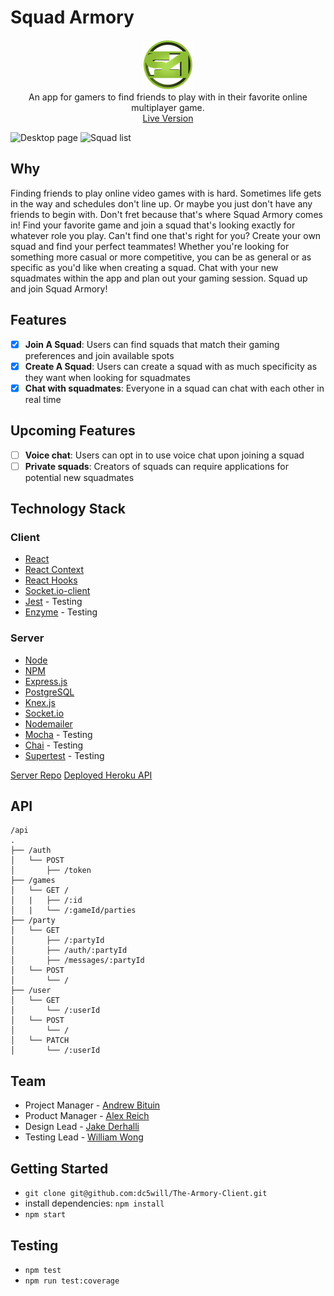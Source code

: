 
# Squad Armory
<p align="center">
  <img src="https://github.com/dc5will/The-Armory-Client/blob/master/public/README-images/squadArmoryLogo.png?raw=true"/><br/>
  An app for gamers to find friends to play with in their favorite online multiplayer game. <br/>
  <a href="https://squad-armory.now.sh/" target="_blank">Live Version</a>
</p>


![Desktop page](./public/README-images/Desktop.png)
![Squad list](./public/README-images/SquadList.png)

## Why

Finding friends to play online video games with is hard. Sometimes life gets in the way and schedules don't line up. Or maybe you just don't have any friends to begin with. Don't fret because that's where Squad Armory comes in! Find your favorite game and join a squad that's looking exactly for whatever role you play. Can't find one that's right for you? Create your own squad and find your perfect teammates! Whether you're looking for something more casual or more competitive, you can be as general or as specific as you'd like when creating a squad. Chat with your new squadmates within the app and plan out your gaming session. Squad up and join Squad Armory!

## Features

- [X] **Join A Squad**: Users can find squads that match their gaming preferences and join available spots
- [X] **Create A Squad**: Users can create a squad with as much specificity as they want when looking for squadmates
- [X] **Chat with squadmates**: Everyone in a squad can chat with each other in real time

## Upcoming Features

- [ ] **Voice chat**: Users can opt in to use voice chat upon joining a squad
- [ ] **Private squads**: Creators of squads can require applications for potential new squadmates

## Technology Stack

### Client
- [React](https://github.com/facebook/react)
- [React Context](https://reactjs.org/docs/context.html)
- [React Hooks](https://reactjs.org/docs/hooks-intro.html)
- [Socket.io-client](https://socket.io/docs/client-api/)
- [Jest](https://jestjs.io/) - Testing
- [Enzyme](https://airbnb.io/enzyme/) - Testing

### Server 
- [Node](https://github.com/nodejs/node)
- [NPM](https://www.npmjs.com/)
- [Express.js](https://github.com/expressjs/express)
- [PostgreSQL](https://www.postgresql.org/)
- [Knex.js](https://knexjs.org/)
- [Socket.io](https://socket.io/docs/)
- [Nodemailer](https://nodemailer.com)
- [Mocha](https://mochajs.org/) - Testing
- [Chai](https://www.chaijs.com/) - Testing
- [Supertest](https://www.npmjs.com/package/supertest) - Testing

[Server Repo](https://github.com/dc5will/The-Armory-Server)
[Deployed Heroku API](https://limitless-brushlands-45977.herokuapp.com/api)

## API
```
/api
.
├── /auth
│   └── POST
│       ├── /token
├── /games
│   └── GET /
│   |   ├── /:id
│   |   └── /:gameId/parties
├── /party
│   └── GET
│       ├── /:partyId
│       ├── /auth/:partyId
│       ├── /messages/:partyId
│   └── POST
│       └── /
├── /user
│   └── GET
│       └── /:userId
│   └── POST
│       └── /
│   └── PATCH
│       └── /:userId
```

## Team

- Project Manager - [Andrew Bituin](https://github.com/andrewbituin)
- Product Manager - [Alex Reich](https://github.com/VarReach)
- Design Lead - [Jake Derhalli](https://github.com/JuiceboxJones)
- Testing Lead - [William Wong](https://github.com/dc5will)

## Getting Started

- `git clone git@github.com:dc5will/The-Armory-Client.git`
- install dependencies: `npm install`
- `npm start`

## Testing

- `npm test`
- `npm run test:coverage`